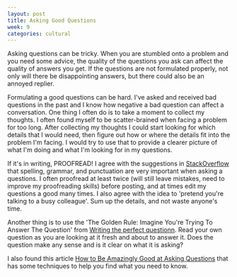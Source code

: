 ```yaml
---
layout: post
title: Asking Good Questions
week: 9
categories: cultural
---
```

Asking questions can be tricky. When you are stumbled onto a problem and you need some advice, the quality of the questions you ask can affect the quality of answers you get. If the questions are not formulated properly, not only will there be disappointing answers, but there could also be an annoyed replier.

Formulating a good questions can be hard. I've asked and received bad questions in the past and I know how negative a bad question can affect a conversation. One thing I often do is to take a moment to collect my thoughts. I often found myself to be scatter-brained when facing a problem for too long. After collecting my thoughts I could start looking for which details that I would need, then figure out how or where the details fit into the problem I'm facing. I would try to use that to provide a clearer picture of what I'm doing and what I'm looking for in my questions.

If it's in writing, PROOFREAD! I agree with the suggestions in [StackOverflow](http://stackoverflow.com/help/how-to-ask) that spelling, grammar, and punctuation are very important when asking a questions. I often proofread at least twice (will still leave mistakes, need to improve my proofreading skills) before posting, and at times edit my questions a good many times. I also agree with the idea to 'pretend you're talking to a busy colleague'. Sum up the details, and not waste anyone's time.

Another thing is to use the 'The Golden Rule: Imagine You're Trying To Answer The Question' from [Writing the perfect questionn](http://web.archive.org/web/20140709094611/http://msmvps.com/blogs/jon_skeet/archive/2010/08/29/writing-the-perfect-question.aspx). Read your own question as you are looking at it fresh and about to answer it. Does the question make any sense and is it clear on what it is asking?

I also found this article [How to Be Amazingly Good at Asking Questions](http://www.lifehack.org/articles/communication/how-amazingly-good-asking-questions.html) that has some techniques to help you find what you need to know.